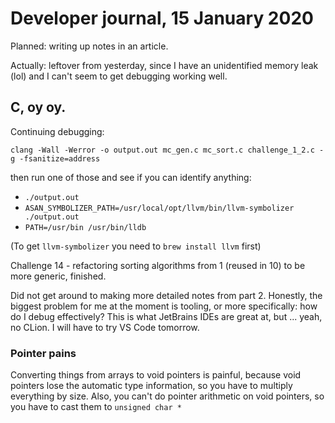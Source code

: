 # Developer journal, 15 January 2020

Planned: writing up notes in an article.

Actually: leftover from yesterday, since I have an unidentified memory leak
(lol) and I can't seem to get debugging working well.

## C, oy oy.

Continuing debugging:

`clang -Wall -Werror -o output.out mc_gen.c mc_sort.c challenge_1_2.c -g -fsanitize=address`

then run one of those and see if you can identify anything:

- `./output.out`
- `ASAN_SYMBOLIZER_PATH=/usr/local/opt/llvm/bin/llvm-symbolizer ./output.out`
- `PATH=/usr/bin /usr/bin/lldb`

(To get `llvm-symbolizer` you need to `brew install llvm` first)

Challenge 14 - refactoring sorting algorithms from 1 (reused in 10) to be more
generic, finished. 

Did not get around to making more detailed notes from part 2. Honestly,
the biggest problem for me at the moment is tooling, or more specifically:
how do I debug effectively? This is what JetBrains IDEs are great at,
but ... yeah, no CLion. I will have to try VS Code tomorrow.

### Pointer pains

Converting things from arrays to void pointers is painful, because void pointers
lose the automatic type information, so you have to multiply everything by size.
Also, you can't do pointer arithmetic on void pointers, so you have to cast
them to `unsigned char *`
